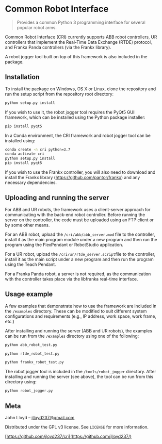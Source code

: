 # Common Robot Interface
>Provides a common Python 3 programming interface for several popular robot arms.

Common Robot Interface (CRI) currently supports ABB robot controllers, UR controllers that implement the Real-Time Data Exchange (RTDE) protocol, and Franka Panda controllers (via the Frankx library).

A robot jogger tool built on top of this framework is also included in the package.

## Installation

To install the package on Windows, OS X or Linux, clone the repository and run the setup script from the repository root directory:

```sh
python setup.py install
```
If you wish to use it, the robot jogger tool requires the PyQt5 GUI framework, which can be installed using the Python package installer:
```sh
pip install pyqt5
```
In a Conda environment, the CRI framework and robot jogger tool can be installed using:
```sh
conda create -n cri python=3.7
conda activate cri
python setup.py install
pip install pyqt5
```
If you wish to use the Frankx controller, you will also need to download and install the Frankx library (https://github.com/pantor/frankx) and any necessary dependencies.

## Uploading and running the server

For ABB and UR robots, the framework uses a client-server approach for communicating with the back-end robot controller.  Before running the server on the controller, the code must be uploaded using an FTP client or by some other means.

For an ABB robot, upload the `/cri/abb/abb_server.mod` file to the controller, install it as the main program module under a new program and then run the program using the FlexPendant or RobotStudio application.

For a UR robot, upload the `/cri/ur/rtde_server.script`file to the controller, install it as the main script under a new program and then run the program using the Teach Pendant.

For a Franka Panda robot, a server is not required, as the communication with the controller takes place via the libfranka real-time interface.

## Usage example

A few examples that demonstrate how to use the framework are included in the `/examples` directory.  These can be modified to suit different system configurations and requirements (e.g., IP address, work space, work frame, etc.)

After installing and running the server (ABB and UR robots), the examples can be run from the `/examples` directory using one of the following:

```sh
python abb_robot_test.py
```
```sh
python rtde_robot_test.py
```
```sh
python frankx_robot_test.py
```
The robot jogger tool is included in the `/tools/robot_jogger` directory.  After installing and running the server (see above), the tool can be run from this directory using:
```sh
python robot_jogger.py
```

## Meta

John Lloyd – jlloyd237@gmail.com

Distributed under the GPL v3 license. See ``LICENSE`` for more information.

[https://github.com/jloyd237/cri](https://github.com/jlloyd237/)